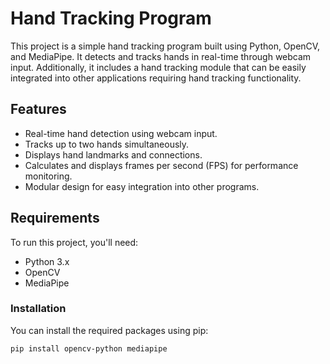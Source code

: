 # Hand Tracking Program

This project is a simple hand tracking program built using Python, OpenCV, and MediaPipe. It detects and tracks hands in real-time through webcam input. Additionally, it includes a hand tracking module that can be easily integrated into other applications requiring hand tracking functionality.

## Features

- Real-time hand detection using webcam input.
- Tracks up to two hands simultaneously.
- Displays hand landmarks and connections.
- Calculates and displays frames per second (FPS) for performance monitoring.
- Modular design for easy integration into other programs.

## Requirements

To run this project, you'll need:

- Python 3.x
- OpenCV
- MediaPipe

### Installation

You can install the required packages using pip:

```bash
pip install opencv-python mediapipe

 
